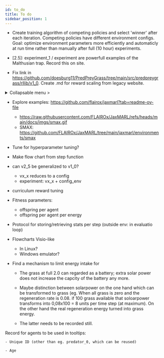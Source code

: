 ```yaml
---
id: to_do
title: To do
sidebar_position: 1
---
```


- Create training algorithm of competing policies and select 'winner' after each iteration. Competing policies have different environment configs. Goal: optimize environment parameters more efficiently and automaticly at run time rather than manually after full (10 hour) experiments.

- [2.5]: experiment_1 / experiment are powerfull examples of the Malthusian trap. Record this on site. 

- Fix link in https://github.com/doesburg11/PredPreyGrass/tree/main/src/predpreygrass/rllib/v1_0. Create .md for reward scaling from legacy website.

<details closed>
    <summary>Collapsable menu ></summary>
    - Traditional academic environments
    - [DI-zoo](https://github.com/opendilab/DI-engine#environment-versatility): various decision intelligence demonstrations and benchmark environments with DI-engine.
</details>

- Explore examples: https://github.com/flairox/jaxmarl?tab=readme-ov-file
  - https://raw.githubusercontent.com/FLAIROx/JaxMARL/refs/heads/main/docs/imgs/smax.gif
  - SMAX: https://github.com/FLAIROx/JaxMARL/tree/main/jaxmarl/environments/smax

- Tune for hyperparameter tuning?

- Make flow chart from step function

- can v2_5 be generalized to v1_0?
    - vx_x reduces to a config
    - experiment: vx_x + config_env


- curriculum reward tuning

- Fitness parameters:
    - offspring per agent
    - offspring per agent per energy
- Protocol for storing/retrieving stats per step (outside env: in evaluatio loop)
- Flowcharts Visio-like
    - In Linux?
    - Windows emulator?

- Find a mechanism to limit energy intake for

    - The grass at full 2.0 can regarded as a battery; extra solar power does not increase the capcity of the battery any more.

    - Maybe distinction between solarpower on the one hand which can be transformed to grass (eg. When all grass is zero and the regeneration rate is 0.08. if 100 grass available that soloarpower transforms into 0,08x100 = 8 units per time step (at maximum). On the other hand the real regeneration energy turned into grass energy.

    - The latter needs to be recorded still.

Record for agents to be used in tooltips:

    - Unique ID (other than eg. predator_0, which can be reused)

    - Age
